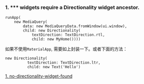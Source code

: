 
### 1. *** widgets require a Directionality widget ancestor.

```
runApp(
    new MediaQuery(
        data: new MediaQueryData.fromWindow(ui.window),
        child: new Directionality(
            textDirection: TextDirection.rtl,
            child: new MyHome())))
```

如果不使用`MaterialApp`, 需要如上封装一下。或者下面的方法：

```
new Directionality(
          textDirection: TextDirection.ltr,
          child: new Text('Hello')
```

[1. no-directionality-widget-found](https://stackoverflow.com/questions/49687181/no-directionality-widget-found)

